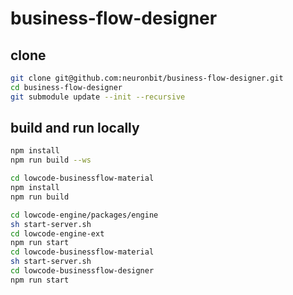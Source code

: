# business-flow-designer

## clone
```bash
git clone git@github.com:neuronbit/business-flow-designer.git
cd business-flow-designer
git submodule update --init --recursive
```
## build and run locally

```bash
npm install
npm run build --ws

cd lowcode-businessflow-material
npm install
npm run build

cd lowcode-engine/packages/engine
sh start-server.sh
cd lowcode-engine-ext
npm run start
cd lowcode-businessflow-material
sh start-server.sh
cd lowcode-businessflow-designer
npm run start
```
